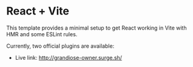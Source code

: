 # React + Vite

This template provides a minimal setup to get React working in Vite with HMR and some ESLint rules.

Currently, two official plugins are available:

- Live link: http://grandiose-owner.surge.sh/

